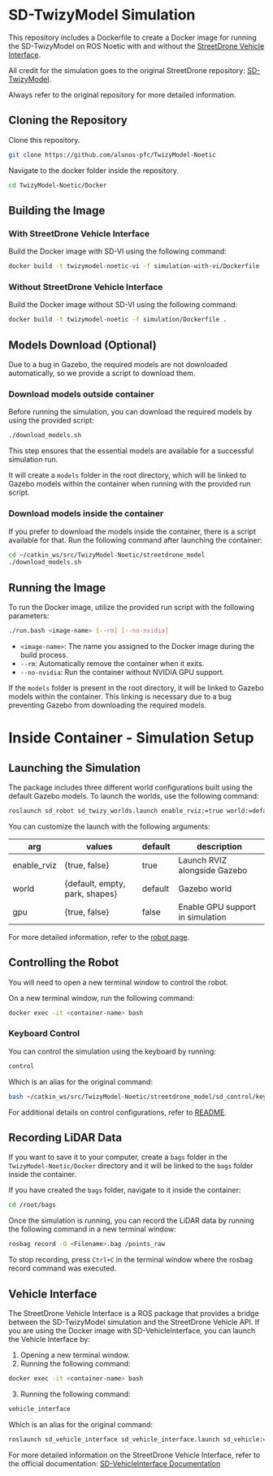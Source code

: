 # SD-TwizyModel Simulation

This repository includes a Dockerfile to create a Docker image for running the SD-TwizyModel on ROS Noetic with and without the [StreetDrone Vehicle Interface](https://github.com/streetdrone-home/SD-VehicleInterface).

All credit for the simulation goes to the original StreetDrone repository: [SD-TwizyModel](https://github.com/streetdrone-home/SD-TwizyModel).

Always refer to the original repository for more detailed information.

## Cloning the Repository

Clone this repository.

```bash	
git clone https://github.com/alunos-pfc/TwizyModel-Noetic
```

Navigate to the docker folder inside the repository.

```bash
cd TwizyModel-Noetic/Docker
```

## Building the Image

### With StreetDrone Vehicle Interface

Build the Docker image with SD-VI using the following command:

```bash
docker build -t twizymodel-noetic-vi -f simulation-with-vi/Dockerfile .
```

### Without StreetDrone Vehicle Interface

Build the Docker image without SD-VI using the following command:

```bash
docker build -t twizymodel-noetic -f simulation/Dockerfile .
```

## Models Download (Optional)

Due to a bug in Gazebo, the required models are not downloaded automatically, so we provide a script to download them.

### Download models outside container
Before running the simulation, you can download the required models by using the provided script:

```bash
./download_models.sh
```

This step ensures that the essential models are available for a successful simulation run.

It will create a `models` folder in the root directory, which will be linked to Gazebo models within the container when running with the provided run script.

### Download models inside the container

If you prefer to download the models inside the container, there is a script available for that. Run the following command after launching the container:

```bash
cd ~/catkin_ws/src/TwizyModel-Noetic/streetdrone_model
./download_models.sh
```

## Running the Image

To run the Docker image, utilize the provided run script with the following parameters:

```bash
./run.bash <image-name> [--rm] [--no-nvidia]
```

- `<image-name>`: The name you assigned to the Docker image during the build process.
- `--rm`: Automatically remove the container when it exits.
- `--no-nvidia`: Run the container without NVIDIA GPU support.

If the `models` folder is present in the root directory, it will be linked to Gazebo models within the container. This linking is necessary due to a bug preventing Gazebo from downloading the required models.

# Inside Container - Simulation Setup

## Launching the Simulation

The package includes three different world configurations built using the default Gazebo models. To launch the worlds, use the following command:

```bash
roslaunch sd_robot sd_twizy_worlds.launch enable_rviz:=true world:=default gpu:=true
```

You can customize the launch with the following arguments:

| arg         | values                         | default | description                      |
|-------------|--------------------------------|---------|----------------------------------|
| enable_rviz | {true, false}                  | true    | Launch RVIZ alongside Gazebo     |
| world       | {default, empty, park, shapes} | default | Gazebo world                     |
| gpu         | {true, false}                  | false    | Enable GPU support in simulation |

For more detailed information, refer to the [robot page](https://github.com/alunos-pfc/TwizyModel-Noetic/tree/master/streetdrone_model/sd_robot).

## Controlling the Robot

You will need to open a new terminal window to control the robot.

On a new terminal window, run the following command:
```bash
docker exec -it <container-name> bash
```

### Keyboard Control

You can control the simulation using the keyboard by running:

```bash
control
```

Which is an alias for the original command:

```bash
bash ~/catkin_ws/src/TwizyModel-Noetic/streetdrone_model/sd_control/keyboardlaunch.sh 
```

For additional details on control configurations, refer to [README](https://github.com/alunos-pfc/TwizyModel-Noetic/blob/master/README.md).

## Recording LiDAR Data

If you want to save it to your computer, create a `bags` folder in the `TwizyModel-Noetic/Docker` directory and it will be linked to the `bags` folder inside the container.

If you have created the `bags` folder, navigate to it inside the container:

```bash
cd /root/bags
```

Once the simulation is running, you can record the LiDAR data by running the following command in a new terminal window:

```bash
rosbag record -O <Filename>.bag /points_raw
```

To stop recording, press `Ctrl+C` in the terminal window where the rosbag record command was executed.

## Vehicle Interface

The StreetDrone Vehicle Interface is a ROS package that provides a bridge between the SD-TwizyModel simulation and the StreetDrone Vehicle API.
If you are using the Docker image with SD-VehicleInterface, you can launch the Vehicle Interface by:

1. Opening a new terminal window.
2. Running the following command:

```bash
docker exec -it <container-name> bash
```

3. Running the following command:

```bash
vehicle_interface
```

Which is an alias for the original command:

```bash
roslaunch sd_vehicle_interface sd_vehicle_interface.launch sd_vehicle:=twizy sd_gps_imu:=none sd_simulation_mode:=true
```

For more detailed information on the StreetDrone Vehicle Interface, refer to the official documentation: [SD-VehicleInterface Documentation](https://github.com/streetdrone-home/SD-VehicleInterface)